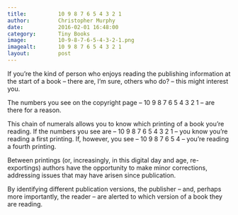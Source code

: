 ```yaml
---
title:			10 9 8 7 6 5 4 3 2 1
author:			Christopher Murphy
date:			2016-02-01 16:48:00
category: 		Tiny Books
image:			10-9-8-7-6-5-4-3-2-1.png
imagealt:		10 9 8 7 6 5 4 3 2 1
layout:			post
---
```



If you’re the kind of person who enjoys reading the publishing information at the start of a book – there are, I’m sure, others who do? – this might interest you.

The numbers you see on the copyright page – 10 9 8 7 6 5 4 3 2 1 – are there for a reason. 

This chain of numerals allows you to know which printing of a book you’re reading. If the numbers you see are – 10 9 8 7 6 5 4 3 2 1 – you know you’re reading a first printing. If, however, you see – 10 9 8 7 6 5 4 – you’re reading a fourth printing.

Between printings (or, increasingly, in this digital day and age, re-exportings) authors have the opportunity to make minor corrections, addressing issues that may have arisen since publication.

By identifying different publication versions, the publisher – and, perhaps more importantly, the reader – are alerted to which version of a book they are reading.